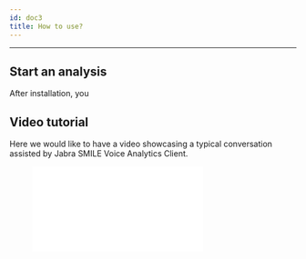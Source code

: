 ```yaml
---
id: doc3
title: How to use?
---
```

---
<!--- This is a link to [another document.](doc3.md) This is a link to an [external page.](http://www.example.com/) -->

## Start an analysis 

After installation, you 




## Video tutorial

Here we would like to have a video showcasing a typical conversation assisted by Jabra SMILE Voice Analytics Client.

<figure class="video-container disassociated-with-next-sibling">
  <iframe src="//www.youtube-link" frameborder="0" allowfullscreen></iframe>
</figure>

